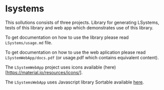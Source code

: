 # lsystems
This sollutions consists of three projects. Library for generating LSystems, tests of this library and web app which demonstrates use of this library.

To get documentation on how to use the library please read `LSystems/usage.md` file.

To get documentation on how to use the web aplication please read `LSystemWebApp/docs.pdf` (or usage.pdf which contains equivalent content).

The `LSystemWebApp` project uses icons available (here)[https://material.io/resources/icons/].

The `LSystemsWebApp` uses Javascript library Sortable available [here](https://github.com/SortableJS/Sortable).
